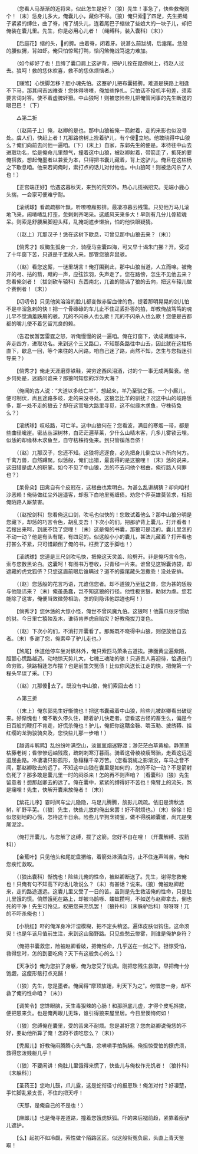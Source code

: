<!-- { "loadSidebar": true } -->
　　（您看人马渐渐的近将来，似此怎生是好？〔狼〕先生！事急了，快些救俺则个！〔末〕恁身儿多大，俺囊儿小，藏你不得。〔狼〕俺只索了四足，先生把绳子紧紧的缚住，曲了脊，掩了胡头儿，连着尾巴子缩做了些娘大的一块子儿，却把俺装在囊儿里。先生，你是必用心儿者！〔绳缚科，装入囊科〕〔末〕） 

　　【后庭花】缩的头，的胯。曲着脊，闭着牙。说甚么前跋胡，后疐尾。恁般的腰似猬，背如虾。俺只怕惊鸳打鸭，恰闪煞俺战笃速力难加。 

　　（如今却好了也！且缚了囊口肩上这驴背，把驴儿拴在路傍树上，待赵人过去。狼呵！救的恁休欢喜，救不的恁休烦恼者。） 

　　【赚煞】心慌脚怎移？胆小魂先怕。这蹇驴儿把布囊搭胯。难道是狭路上相逢不下马，那其间吉凶难查！您休得哜喳，俺加些挣扎。只怕话不投机半句差，须索要言词对答。使不着虚脾奸猾。中山狼呵！则被您险些儿把俺管闲事的先生断送的眼巴巴！〔下〕 

　　△第二折 

　　（〔赵简子上〕俺，赵卿的是也。那中山狼被俺一箭射着，走的来影也似没寻处。虞人们，快赶上者！兀那路傍树上拴着驴儿，有个傻立地。他敢晓得中山狼么？俺们向前去问他一遍咱。〔下〕〔末上〕自家，东郭先生的便是。本待往中山去进取功名，恰是俺命儿里颓气，撞着这中山狼，被赵卿射着，带箭走了，抵死的要俺搭救。想起俺墨者以兼爱为本，只得把书囊儿藏着，背上这驴儿。俺且在这枯杨之下歇息咱。他来若问俺时，索打点的话儿对付他也。中山狼呵！则被恁闪杀了人也！） 

　　【正宫端正好】恰遇这暮秋天，来到的荒郊外。热心儿揽祸招灾。无端小鹿心头揣，一会家可便难宁耐。 

　　【滚绣球】看疏疏柳叶飘，听嘹嘹雁影排。最凄凉暮云残霭。只见他万马儿滚地飞来，闹喳喳乱打歪，忽剌剌齐喝采。这威风天来多大！早则有几分儿骨软魂呆。则索是舒腰展脚迎头拜，乱掩胡遮步懒抬，怕的他快眼疑猜。 

　　（〔赵上〕兀那汉子！恁在这树下歇息，可曾见那中山狼去来？〔末〕） 

　　【倘秀才】叹鲰生孤身一介，骑瘦马空囊四海，可又早十谒朱门挪？开。受过了十年窗下苦，只道是千里故人来。那管您狼奔鼠骇。 

　　（〔赵〕看您这厮，一谜里胡言！俺打围到此，那中山狼当道，人立而啼。被俺开的弓、拈的箭，飕的一声，应弦饮羽，失声走了。您在路傍，怎生不见他去来？您看俺剑者！〔拔剑砍车辕科〕东西南北，兀谁的隐讳了狼的去向，把这车辕儿做个赛例者！〔末〕） 

　　【叨叨令】只见他笑溶溶的脸儿都变做赤留血律的色，提着那明晃晃的剑儿怕不是卒溜急剌的快！把一个骨碌碌的车儿止不住疋丢扑答的拍，却教俺战笃笃的魂儿早不觉滴羞跌屑的骇。兀的不闪杀人也么歌！兀的不闪杀人也么歌！您便是古都都的嘴儿使不着乞留兀良的赖。 

　　（告君侯暂罢雷霆之怒，听俺慢慢的说一遍咱。俺在灯窗下，读成满腹诗书，奔走四方，进取功名。来到这个三叉路口，不知那条路往中山去，因此就在这枯杨直下，歇息一回，等个来往的人问路。咱自己迷了路，尚然不知，怎生与您指迷引导来？） 

　　【倘秀才】俺走天涯磨穿铁鞋，哭穷途西风泪洒，讨的个一事无成两鬓衰。他乡何处是，迷路问谁来？那狼呵知您的浮萍大海？ 

　　（俺闻的古人说：“大道以多岐亡羊”，想起来，羊乃至驯之畜。一个小厮儿，便可制伏，尚且途路多岐，走的来没寻处。这狼怎比羊的驯扰？况这中山的岐路恁多，那一处不走的狼去？却在这官塘大路里寻觅，这不似缘木求鱼，守株待兔么？） 

　　【滚绣球】叹岐路，可亡羊。这中山狼何在？您看波，满目的寒烟一带，都是些曲径巉崖。密丛丛深树林，白茫茫遍草莱，少什么山精木客，几多儿雾锁云埋。似恁的却缘林木求鱼至，自守枯株待兔来。到只管徯落吾侪！ 

　　（〔赵〕兀那汉子，您还不知。这狼将远逐食，必先把身儿倒立以卜所向何方。千禽万兽，自然蹲聚。似恁般，俺们出猎，最喜得的是这狼哩！〔末〕恁的说来，这田猎是虞人的职掌。如今不见了中山狼，怎的不去问他个根由，俺行路人何罪也？） 

　　【呆骨朵】田禽自有个皮冠在，这根由也索明白。为甚么乱讲胡猜？却向咱村沙恶赖！俺待做红尘外逍遥客，却惹下白地里冤缠债。劝您个莽英雄莫苦求，枉把俺陌路人厮禁害。 

　　（〔赵按剑科〕您看俺这口剑，吹毛也似快的！您敢试着他么？那中山狼分明是您藏下，却恁的巧言令色，胡乱支吾！下次小的们，把那驴背上囊儿，打开看者！若搜出来呵，到底不饶了您哩！〔末〕这是俺的书囊，那狼可是活的。囊儿里怎的不动一动？他是有头有尾，有四足的。似这般小小的囊儿，甚法儿藏着？打开看也打甚么不紧，只可惜颠倒了俺的书，枉费了这手脚也！） 

　　【滚绣球】您道是三尺剑吹毛快，把俺这天灵盖、险劈开。非是俺巧言令色，索与您数黑论白。这囊呵！有图书万卷收，只青毡一片来。谁曾见这锦囊诗袋，却遮藏的虎党狐侪？只您这眉前眼后谁瞒过？道不的露尾藏头怎撒乖！没处安排。 

　　（〔赵〕您恁般的花言巧语，兀谁信您者。却不道狼乃至猛之兽，您为甚的恁般与他隐讳来？〔末〕俺虽愚蠢，岂不知这狼的行径。他性极贪狠，助豺为虐。您若能除了这害，俺便当效微劳相助，怎的到隐讳他踪迹也呵！） 

　　【倘秀才】您休恁的大惊小怪，俺世不曾风魔九伯。这狼呵！他露爪张牙惯助的豺。今日里亡猿殃及木，谁待肯养虎自贻灾？好教俺拔刀变色。 

　　（〔赵〕下次小的们，不消打开囊看了。那厮既不晓得中山狼，则便放他自去者。〔末〕多谢了您，俺索牵了驴儿走也。） 

　　【煞尾】休道他停车坐对枫林外，俺只索匹马萧条古道挨。拂面黄尘遍紫陌，胆颤心慌路越迈。动地惊天势儿大，七魄三魂陡的骇！只道贵人喜迎待，恰遇丧门命穷败。狭路相逢怎布摆？也是前生欠冤债！比似你风送长江走的快，把俺第一个程头早误了采。〔下〕 

　　（〔赵〕兀那傻去了。既没有中山狼，俺们索回去者！） 

　　△第三折 

　　（〔末上〕俺东郭先生好惭愧也！把这书囊藏着中山狼，险些儿被赵卿看出破绽来。好惭愧也！俺不敢久停久住，鞭着驴儿快走者。您看这古怪的畜生么，偏是今日百般的鞭打不肯走，好慌杀俺也！驴儿，俺把你这鞲金鞍、嚼玉勒、披绣鞯、挂红缨的龙驹骏骑央及，您快些儿那一步咱！） 

　　【越调斗鹌鹑】乱纷纷叶满空山，淡氲氲烟迷野渡；渺茫茫白草黄榆，静萧萧枯藤老树；昏惨惨远岫残霞，疏剌剌寒汀暮雨。骑着这骨棱棱瘦驽骀，走着这远迢迢屈曲路。冷凄凄只影孤形，急穰穰千辛万苦。（您看羽旄之影渐没，车马之音不闻，那赵卿敢去的远了。不知这中山狼在囊里是如何的，怎的不动一动？不是箭射伤死了？那多敢是囊儿里一时的闷杀来！怎的再不则声咱？〔看囊科〕〔狼〕先生留意者！想那赵卿去的远了。俺在囊中，紧紧的缚得好不苦也！俺臂上的流矢，煞是痛哩！先生，快解开囊来放俺者！〔末〕） 

　　【紫花儿序】霎时间车尘儿隐隐，马足儿腾腾，旂影儿疏疏。依旧是清秋远树，旷野平芜。（〔狼〕先生，快些儿放的俺出来罢！好不耐烦也。）〔末〕徐徐！把似您刬地的心慌，怎待这半日余。险些儿早狗烹锜釜，做不得脱颖囊锥，尚兀是曳尾泥涂。 

　　（俺打开囊儿，与您解了这缚，拔了这箭。您好不自在哩！〔开囊解缚、拔箭科〕） 

　　【金蕉叶】只见他头和尾蛇盘猬缩，着箭处淋漓血污，止不住连声叫苦。俺和您疾忙救取。 

　　（〔狼出囊科〕惭愧也！险些儿俺的性命，被赵卿断送了。先生，谢得您救俺也！只俺有句不知高下的话儿敢说么？〔末〕有甚话？说来。〔狼〕俺被赵卿赶来，走的路途遥远。这囊儿里又受了一日的苦。虽则是先生救活俺的性命，只是肚儿里饿的慌。倘然饿死在路上，却被乌鹊啄、蝼蚁攒呵，不如送与赵卿拿去，倒也死的干净！先生可怜见，权把您来充饥罢！〔狼扑科〕〔末躲驴后科〕呀呀呀！兀的不吓杀俺也！） 

　　【小桃红】吓的俺浑身冷汗湿模糊，把不定头稍竖。遍体皮肤似钩住。这命须臾！也是年该月值前生注，来到这山谿野路。只见些愁云惨雾，则谁是俺护身符？ 

　　（俺把书囊救您，险被赵卿看破，把俺性命，几乎送在一剑之下。担惊受怕，救得您时，怎的到要吃俺？天下有这般负心的么！） 

　　【天净沙】俺为您拚了身躯，俺为您受了忧虞。刚把您残生救取，早把俺十分饱觑，这瘦形骸打点充餔！ 

　　（〔狼〕先生，您是墨者。俺闻得“摩顶放踵，利天下为之”。何惜您一身，却不救了俺的性命咱？〔末〕） 

　　【调笑令】您馋眼脑，天生毒狠辣的心肠！和那胆底儿虚，才得个皮毛抖擞，便把恩来负。也是俺两眼儿无珠，谁引得狼来屋里居。今日里懊悔何如！ 

　　（〔狼〕您缚俺在囊里，受的苦来不耐烦。您是甚好意？您向赵卿说俺恁的不好，要助他所算了俺！怎的不该吃您么？〔末〕） 

　　【秃厮儿】好教俺闷腾腾心头气蛊，忿嗔嗔手拍胸脯。俺担惊受怕的撩虎须，救得您泼贱躯几乎！ 

　　（〔狼〕不要闲讲！俺肚儿里饿得来慌了，快些儿与俺权作充饥者！〔狼扑科〕〔末躲科〕） 

　　【圣药王】您吻儿鼓，爪儿露，这是蛇衔径寸的报恩珠！俺怎对付？好凄楚，手忙脚乱紧支吾，不住的把天呼！ 

　　（天那，是俺自己的不是也！） 

　　【麻郎儿】也是俺寻差道路，撞着您饿虎妖狐。吓的来后褪前趋，紧靠着瘦驴儿遮护。 

　　【么】起初不如冷觑，索性做个陌路区区。似这般衔冤负屈，头直上青天鉴取！ 


